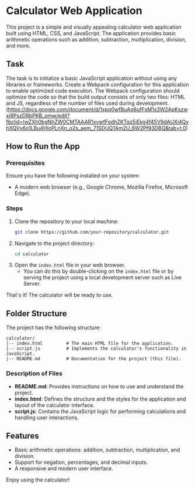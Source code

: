 # Calculator Web Application #

This project is a simple and visually appealing calculator web application built using HTML, CSS, and JavaScript. The application provides basic arithmetic operations such as addition, subtraction, multiplication, division, and more.

## Task ## 


The task is to initialize a basic JavaScript application without using any libraries or frameworks. Create a Webpack configuration for this application to enable optimized code execution. The Webpack configuration should optimize the code so that the build output consists of only two files: HTML and JS, regardless of the number of files used during development.
(https://docs.google.com/document/d/1xpq0wfBuAq6ufFsM1s3W2ApKszwxi8PszDRbPKB_omw/edit?fbclid=IwZXh0bgNhZW0CMTAAAR1xywfFodhZKTqz5iEkg4f45V9dAUXj4QyhXQVv6o1LBu4HloPLnXn_o2s_aem_71SDUQ1Am2U_6W2Pf93DBQ&tab=t.0)


## How to Run the App ##

### Prerequisites ###
Ensure you have the following installed on your system:
- A modern web browser (e.g., Google Chrome, Mozilla Firefox, Microsoft Edge).

### Steps ###
1. Clone the repository to your local machine:
   ```bash
   git clone https://github.com/your-repository/calculator.git
   ```
2. Navigate to the project directory:
   ```bash
   cd calculator
   ```
3. Open the `index.html` file in your web browser.
   - You can do this by double-clicking on the `index.html` file or by serving the project using a local development server such as Live Server.

That's it! The calculator will be ready to use.

## Folder Structure ##

The project has the following structure:

```
calculator/
|-- index.html         # The main HTML file for the application.
|-- script.js          # Implements the calculator's functionality in JavaScript.
|-- README.md          # Documentation for the project (this file).
```

### Description of Files ###

- **README.md**: Provides instructions on how to use and understand the project.
- **index.html**: Defines the structure and the styles for the application and layout of the calculator interface.
- **script.js**: Contains the JavaScript logic for performing calculations and handling user interactions.


## Features ##
- Basic arithmetic operations: addition, subtraction, multiplication, and division.
- Support for negation, percentages, and decimal inputs.
- A responsive and modern user interface.

Enjoy using the calculator!
